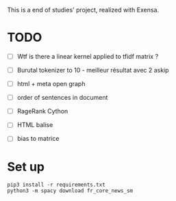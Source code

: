 This is a end of studies' project, realized with Exensa.

# TODO

- [ ] Wtf is there a linear kernel applied to tfidf matrix ?

- [ ] Burutal tokenizer to 10 - meilleur résultat avec 2 askip
- [ ] html + meta open graph
- [ ] order of sentences in document
- [ ] RageRank Cython

- [ ] HTML balise
- [ ] bias to matrice

# Set up
```
pip3 install -r requirements.txt
python3 -m spacy download fr_core_news_sm
```
